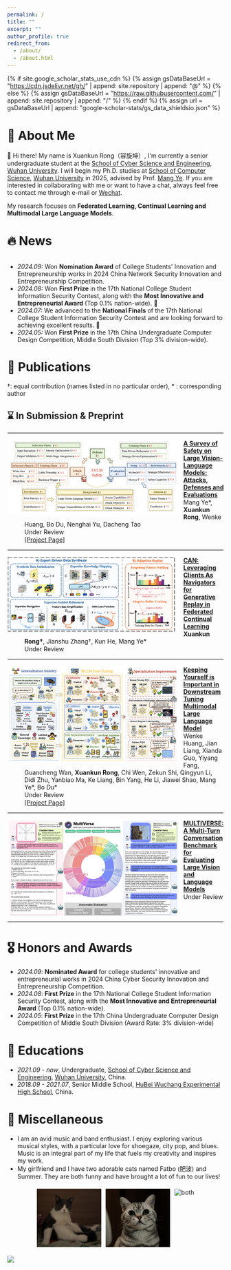 ```yaml
---
permalink: /
title: ""
excerpt: ""
author_profile: true
redirect_from: 
  - /about/
  - /about.html
---
```


<style>
  dl {
    margin-top: 1px;
    margin-bottom: 5px; /* 调整这个值以获得合适的间距 */
    clear: both;
  }

  img {
    display: block;
    margin: 0px 10px 10px 0px; /* 图片居中 上右下左*/ 
    max-width: 100%; /* 限制图片最大宽度 */
  }

  hr {
    border: 1px solid #ebebeb; /* 调整分隔线的颜色和样式 */
    /* margin: 10px;  */
    clear: both; 
  }


  dl dd {
  color: #; 
  margin-top: 1px; 
  margin-bottom: 1px;
}

  dl dd strong {
  font-weight: bold;
  }


  .publication-title {
    font-weight: bold;
  }

  .image-container {
    display: flex;
    justify-content: center;
    gap: 10px; /* 控制图片间距 */
    margin: 20px 0;
  }

  .image-container img {
    max-width: 150px; /* 控制最大宽度 */
    height: auto;
    margin: 0; /* 移除原来的 margin */
  }
</style>

{% if site.google_scholar_stats_use_cdn %}
{% assign gsDataBaseUrl = "https://cdn.jsdelivr.net/gh/" | append: site.repository | append: "@" %}
{% else %}
{% assign gsDataBaseUrl = "https://raw.githubusercontent.com/" | append: site.repository | append: "/" %}
{% endif %}
{% assign url = gsDataBaseUrl | append: "google-scholar-stats/gs_data_shieldsio.json" %}

<span class='anchor' id='about-me'></span>


# 🧐 About Me

👋 Hi there! My name is Xuankun Rong（容旋坤）, I'm currently a senior undergraduate student at the [School of Cyber Science and Engineering](https://cse.whu.edu.cn/), [Wuhan University](https://www.whu.edu.cn/). I will begin my Ph.D. studies at [School of Computer Science](https://cs.whu.edu.cn/index.htm), [Wuhan University](https://www.whu.edu.cn/) in 2025, advised by Prof. [Mang Ye](https://marswhu.github.io/). If you are interested in collaborating with me or want to have a chat, always feel free to contact me through e-mail or [Wechat](https://pic1.imgdb.cn/item/67b312dbd0e0a243d4004126.jpg).

My research focuses on **Federated Learning, Continual Learning and Multimodal Large Language Models**.

# 🔥 News

<div style="max-height: 200px; overflow-y: auto;">
<ul>
  <li><em>2024.09:</em> Won <strong>Nomination Award</strong> of College Students' Innovation and Entrepreneurship works in 2024 China Network Security Innovation and Entrepreneurship Competition.</li>
  <li><em>2024.08:</em> Won <strong>First Prize</strong> in the 17th National College Student Information Security Contest, along with the <strong>Most Innovative and Entrepreneurial Award</strong> (Top 0.1% nation-wide). 👏</li>
  <li><em>2024.07:</em> We advanced to the <strong>National Finals</strong> of the 17th National College Student Information Security Contest and are looking forward to achieving excellent results. 💪</li>
  <li><em>2024.05:</em> Won <strong>First Prize</strong> in the 17th China Undergraduate Computer Design Competition, Middle South Division (Top 3% division-wide).</li>
</ul>
</div>

# 📝 Publications

&dagger;: equal contribution (names listed in no particular order), * : corresponding author

## ⌛️ In Submission & Preprint

<hr>

<dl>
  <dt><img align="left" width="400" src="../images/paper/LVLM_Safety_Suvey.png" alt="LVLM_Safety_Survey"></dt>
  <dd><a href="https://arxiv.org/abs/2502.14881" class="publication-title">A Survey of Safety on Large Vision-Language Models: Attacks, Defenses and Evaluations</a></dd>
  <dd>Mang Ye*, <strong>Xuankun Rong</strong>, Wenke Huang, Bo Du, Nenghai Yu, Dacheng Tao</dd>
  <dd>Under Review</dd>
  <dd><a href="https://github.com/XuankunRong/Awesome-LVLM-Safety">[Project Page]</a></dd>
</dl>

<hr>

<dl>
  <dt><img align="left" width="400" src="../images/paper/can.png" alt="Client As Navigator"></dt>
  <dd><a href="" class="publication-title">CAN: Leveraging Clients As Navigators for Generative Replay in Federated Continual Learning</a></dd>
  <dd><strong>Xuankun Rong&dagger;</strong>, Jianshu Zhang&dagger;, Kun He, Mang Ye*</dd>
  <dd>Under Review</dd>
</dl>

<hr>

<dl>
  <dt><img align="left" width="400" src="../images/paper/MLLM_Finetune_Survey.png" alt="MLLM_Finetune_Survey"></dt>
  <dd><a href="https://arxiv.org/abs/2503.04543" class="publication-title">Keeping Yourself is Important in Downstream Tuning Multimodal Large Language Model</a></dd>
  <dd>Wenke Huang, Jian Liang, Xianda Guo, Yiyang Fang, Guancheng Wan, <strong>Xuankun Rong</strong>, Chi Wen, Zekun Shi, Qingyun Li, Didi Zhu, Yanbiao Ma, Ke Liang, Bin Yang, He Li, Jiawei Shao, Mang Ye*, Bo Du*</dd>
  <dd>Under Review</dd>
  <dd><a href="https://github.com/WenkeHuang/Awesome-MLLM-Tuning">[Project Page]</a></dd>
</dl>

<hr>

<dl>
  <dt><img align="left" width="400" src="../images/paper/Multiverse.png" alt="Multiverse.png"></dt>
  <dd><a href="" class="publication-title">MULTIVERSE: A Multi-Turn Conversation Benchmark for Evaluating Large Vision and Language Models</a></dd>
<!--   <dd>Wenke Huang, Jian Liang, Xianda Guo, Yiyang Fang, Guancheng Wan, <strong>Xuankun Rong</strong>, Chi Wen, Zekun Shi, Qingyun Li, Didi Zhu, Yanbiao Ma, Ke Liang, Bin Yang, He Li, Jiawei Shao, Mang Ye*, Bo Du*</dd> -->
  <dd>Under Review</dd>
<!--   <dd><a href="https://github.com/WenkeHuang/Awesome-MLLM-Tuning">[Project Page]</a></dd> -->
</dl>
<hr>

# 🎖 Honors and Awards

- *2024.09*: **Nominated Award** for college students' innovative and entrepreneurial works in 2024 China Cyber Security Innovation and Entrepreneurship Competition.
- *2024.08*: **First Prize** in the 17th National College Student Information Security Contest, along with the **Most Innovative and Entrepreneurial Award** (Top 0.1% nation-wide).
- *2024.05*: **First Prize** in the 17th China Undergraduate Computer Design Competition of Middle South Division (Award Rate: 3% division-wide)

# 📖 Educations

- *2021.09 - now*, Undergraduate, [School of Cyber Science and Engineering](https://cse.whu.edu.cn/), [Wuhan University](https://www.whu.edu.cn/), China.
- *2018.09 - 2021.07*, Senior Middle School, [HuBei Wuchang Experimental High School](http://www.ssyzx.net/), China.

# 👏 Miscellaneous

- I am an avid music and band enthusiast. I enjoy exploring various musical styles, with a particular love for shoegaze, city pop, and blues. Music is an integral part of my life that fuels my creativity and inspires my work.
- My girlfriend and I have two adorable cats named Fatbo (肥波) and Summer. They are both funny and have brought a lot of fun to our lives!

<div class="image-container">
  <img src="../images/feibo.png" alt="feibo">
  <img src="../images/summer.png" alt="summer">
  <img src="../images/both.png" alt="both">
</div>

<dl><a href='https://clustrmaps.com/site/1c1oq'  title='Visit tracker'><img src='//clustrmaps.com/map_v2.png?cl=ffffff&w=249&t=n&d=h5lx_Ybs49JASMrcjH8-PjkN3166nxu4guwvRIJpN4Y'/></a></dl>
